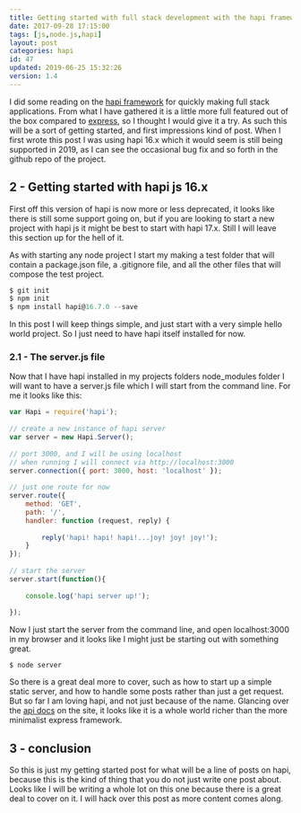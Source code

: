 ```yaml
---
title: Getting started with full stack development with the hapi framework.
date: 2017-09-28 17:15:00
tags: [js,node.js,hapi]
layout: post
categories: hapi
id: 47
updated: 2019-06-25 15:32:26
version: 1.4
---
```


I did some reading on the [hapi framework](https://hapijs.com/) for quickly making full stack applications. From what I have gathered it is a little more full featured out of the box compared to [express](https://expressjs.com/), so I thought I would give it a try. As such this will be a sort of getting started, and first impressions kind of post. When I first wrote this post I was using hapi 16.x which it would seem is still being supported in 2019, as I can see the occasional bug fix and so forth in the github repo of the project.


<!-- more -->

## 2 - Getting started with hapi js 16.x

First off this version of hapi is now more or less deprecated, it looks like there is still some support going on, but if you are looking to start a new project with hapi js it might be best to start with hapi 17.x. Still I will leave this section up for the hell of it.

As with starting any node project I start my making a test folder that will contain a package.json file, a .gitignore file, and all the other files that will compose the test project.

```js
$ git init
$ npm init
$ npm install hapi@16.7.0 --save
```

In this post I will keep things simple, and just start with a very simple hello world project. So I just need to have hapi itself installed for now.

### 2.1 - The server.js file

Now that I have hapi installed in my projects folders node_modules folder I will want to have a server.js file which I will start from the command line. For me it looks like this:

```js
var Hapi = require('hapi');
 
// create a new instance of hapi server
var server = new Hapi.Server();
 
// port 3000, and I will be using localhost
// when running I will connect via http://localhost:3000
server.connection({ port: 3000, host: 'localhost' });
 
// just one route for now
server.route({
    method: 'GET',
    path: '/',
    handler: function (request, reply) {
 
        reply('hapi! hapi! hapi!...joy! joy! joy!');
    }
});
 
// start the server
server.start(function(){
 
    console.log('hapi server up!');
 
});
```

Now I just start the server from the command line, and open localhost:3000 in my browser and it looks like I might just be starting out with something great.

```
$ node server
```

So there is a great deal more to cover, such as how to start up a simple static server, and how to handle some posts rather than just a get request. But so far I am loving hapi, and not just because of the name. Glancing over the [api docs](https://hapijs.com/api) on the site, it looks like it is a whole world richer than the more minimalist express framework.

## 3 - conclusion

So this is just my getting started post for what will be a line of posts on hapi, because this is the kind of thing that you do not just write one post about. Looks like I will be writing a whole lot on this one because there is a great deal to cover on it. I will hack over this post as more content comes along.